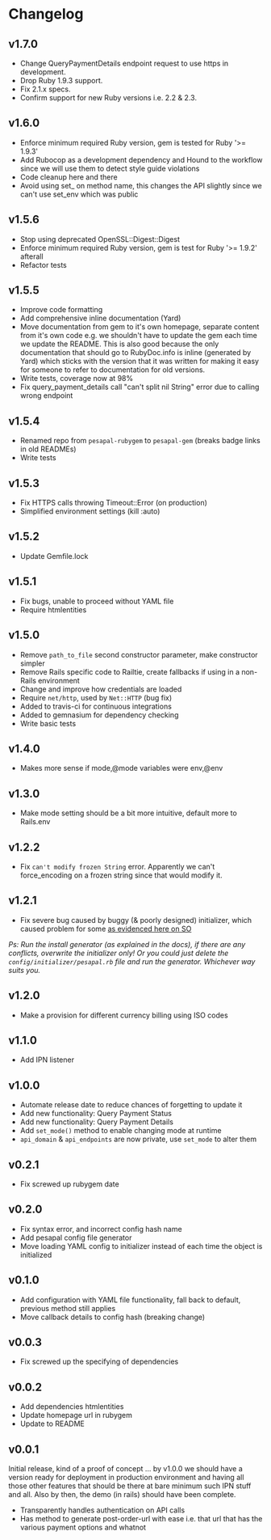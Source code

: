 Changelog
=========

v1.7.0
------

* Change QueryPaymentDetails endpoint request to use https in development.
* Drop Ruby 1.9.3 support.
* Fix 2.1.x specs.
* Confirm support for new Ruby versions i.e. 2.2 & 2.3.

v1.6.0
------

* Enforce minimum required Ruby version, gem is tested for Ruby '>= 1.9.3'
* Add Rubocop as a development dependency and Hound to the workflow since we will use them to detect style guide violations
* Code cleanup here and there
* Avoid using set_ on method name, this changes the API slightly since we can't use set_env which was public


v1.5.6
------

* Stop using deprecated OpenSSL::Digest::Digest
* Enforce minimum required Ruby version, gem is test for Ruby '>= 1.9.2' afterall
* Refactor tests

v1.5.5
------

* Improve code formatting
* Add comprehensive inline documentation (Yard)
* Move documentation from gem to it's own homepage, separate content from it's
  own code e.g. we shouldn't have to update the gem each time we update the
  README. This is also good because the only documentation that should go to
  RubyDoc.info is inline (generated by Yard) which sticks with the version that it
  was written for making it easy for someone to refer to documentation for old
  versions.
* Write tests, coverage now at 98%
* Fix query_payment_details call "can't split nil String" error due to calling wrong endpoint

v1.5.4
------

* Renamed repo from `pesapal-rubygem` to `pesapal-gem` (breaks badge links in old READMEs)
* Write tests

v1.5.3
------

* Fix HTTPS calls throwing Timeout::Error (on production)
* Simplified environment settings (kill :auto)

v1.5.2
------

* Update Gemfile.lock

v1.5.1
------

* Fix bugs, unable to proceed without YAML file
* Require htmlentities

v1.5.0
------

* Remove `path_to_file` second constructor parameter, make constructor simpler
* Remove Rails specific code to Railtie, create fallbacks if using in a non-Rails environment
* Change and improve how credentials are loaded
* Require `net/http`, used by `Net::HTTP` (bug fix)
* Added to travis-ci for continuous integrations
* Added to gemnasium for dependency checking
* Write basic tests

v1.4.0
------

* Makes more sense if mode,@mode variables were env,@env

v1.3.0
------

* Make mode setting should be a bit more intuitive, default more to Rails.env

v1.2.2
------

* Fix `can't modify frozen String` error. Apparently we can't force_encoding on
  a frozen string since that would modify it.

v1.2.1
------

* Fix severe bug caused by buggy (& poorly designed) initializer, which caused
problem for some [as evidenced here on SO][1]

_Ps: Run the install generator (as explained in the docs), if there are any
conflicts, overwrite the initializer only! Or you could just delete the
`config/initializer/pesapal.rb` file and run the generator. Whichever way suits
you._

[1]: http://stackoverflow.com/questions/19642460/rails-you-cannot-have-more-than-one-railsapplication-runtimeerror

v1.2.0
------

* Make a provision for different currency billing using ISO codes

v1.1.0
------

* Add IPN listener

v1.0.0
------

* Automate release date to reduce chances of forgetting to update it
* Add new functionality: Query Payment Status
* Add new functionality: Query Payment Details
* Add `set_mode()` method to enable changing mode at runtime
* `api_domain` & `api_endpoints` are now private, use `set_mode` to alter them

v0.2.1
------

* Fix screwed up rubygem date

v0.2.0
------

* Fix syntax error, and incorrect config hash name
* Add pesapal config file generator
* Move loading YAML config to initializer instead of each time the object is initialized

v0.1.0
------

* Add configuration with YAML file functionality, fall back to default, previous method still applies
* Move callback details to config hash (breaking change)

v0.0.3
------

* Fix screwed up the specifying of dependencies

v0.0.2
------

* Add dependencies htmlentities
* Update homepage url in rubygem
* Update to README

v0.0.1
------

Initial release, kind of a proof of concept ... by v1.0.0 we should have a
version ready for deployment in production environment and having all those
other features that should be there at bare minimum such IPN stuff and all. Also
by then, the demo (in rails) should have been complete.

* Transparently handles authentication on API calls
* Has method to generate post-order-url with ease i.e. that url that has the various payment options and whatnot
